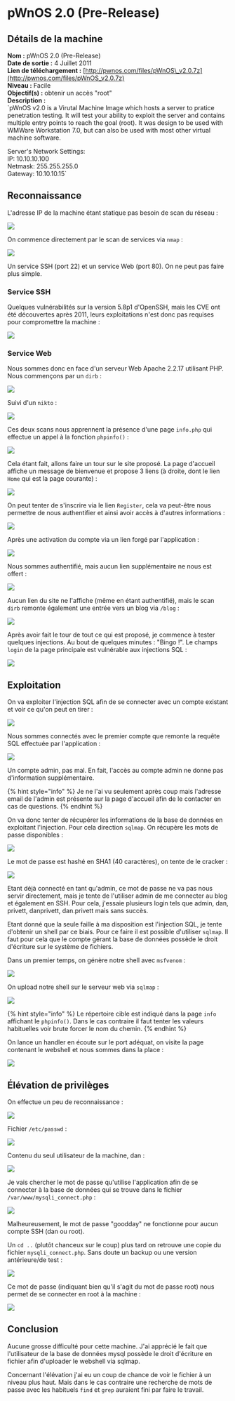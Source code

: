 # pWnOS 2.0 \(Pre-Release\)

## Détails de la machine

**Nom :** pWnOS 2.0 \(Pre-Release\)  
**Date de sortie :** 4 Juillet 2011  
**Lien de téléchargement :** [http://pwnos.com/files/pWnOS\_v2.0.7z](http://pwnos.com/files/pWnOS_v2.0.7z)  
**Niveau :** Facile  
**Objectif\(s\) :** obtenir un accès "root"  
**Description :**  
`pWnOS v2.0 is a Virutal Machine Image which hosts a server to pratice penetration testing. It will test your ability to exploit the server and contains multiple entry points to reach the goal (root). It was design to be used with WMWare Workstation 7.0, but can also be used with most other virtual machine software.  
  
Server's Network Settings:  
IP: 10.10.10.100  
Netmask: 255.255.255.0  
Gateway: 10.10.10.15`

## Reconnaissance

L'adresse IP de la machine étant statique pas besoin de scan du réseau :

![](../../../.gitbook/assets/1800b61673fdffcc34d1c883cbe67ac2.png)

On commence directement par le scan de services via `nmap` :

![](../../../.gitbook/assets/1f6222a8a24ac1fd029c54628f1ff19a.png)

Un service SSH \(port 22\) et un service Web \(port 80\). On ne peut pas faire plus simple.

### Service SSH

Quelques vulnérabilités sur la version 5.8p1 d'OpenSSH, mais les CVE ont été découvertes après 2011, leurs exploitations n'est donc pas requises pour compromettre la machine :

![](../../../.gitbook/assets/b6bfbeaff127198f4893e32a4a37c31c.png)

### Service Web

Nous sommes donc en face d'un serveur Web Apache 2.2.17 utilisant PHP. Nous commençons par un `dirb` :

![](../../../.gitbook/assets/04c759cc0144b6f984a5bbb5abe98459.png)

Suivi d'un `nikto` :

![](../../../.gitbook/assets/3810de0d0b7b42863fefcbce5cf562fc.png)

Ces deux scans nous apprennent la présence d'une page `info.php` qui effectue un appel à la fonction `phpinfo()` :

![](../../../.gitbook/assets/d24253082253f33f3917010130ea0307.png)

Cela étant fait, allons faire un tour sur le site proposé. La page d'accueil affiche un message de bienvenue et propose 3 liens \(à droite, dont le lien `Home` qui est la page courante\) :

![](../../../.gitbook/assets/515a26491044826578325bc04b416d2b.png)

On peut tenter de s'inscrire via le lien `Register`, cela va peut-être nous permettre de nous authentifier et ainsi avoir accès à d'autres informations :

![](../../../.gitbook/assets/68d009db34acbae94c1c68734c263377.png)

Après une activation du compte via un lien forgé par l'application :

![](../../../.gitbook/assets/4c7e10c440221bdfe2c25751a3dc24fd.png)

Nous sommes authentifié, mais aucun lien supplémentaire ne nous est offert :

![](../../../.gitbook/assets/c7ac4885d84e40aee4e3a7bdabeb2ad9.png)

Aucun lien du site ne l'affiche \(même en étant authentifié\), mais le scan `dirb` remonte également une entrée vers un blog via `/blog` :

![](../../../.gitbook/assets/6cea206a447f388f9a5ff33cefaff289.png)

Après avoir fait le tour de tout ce qui est proposé, je commence à tester quelques injections. Au bout de quelques minutes : "Bingo !". Le champs `login` de la page principale est vulnérable aux injections SQL :

![](../../../.gitbook/assets/b32979ed28dd1ab344aaba2b22f6f538.png)

## Exploitation

On va exploiter l'injection SQL afin de se connecter avec un compte existant et voir ce qu'on peut en tirer :

![](../../../.gitbook/assets/6828d78ef241b25bbee0150c2f0bc71e.png)

Nous sommes connectés avec le premier compte que remonte la requête SQL effectuée par l'application :

![](../../../.gitbook/assets/addd90b3eaae79d95996067a8565a534.png)

Un compte admin, pas mal. En fait, l'accès au compte admin ne donne pas d'information supplémentaire.

{% hint style="info" %}
Je ne l'ai vu seulement après coup mais l'adresse email de l'admin est présente sur la page d'accueil afin de le contacter en cas de questions.
{% endhint %}

On va donc tenter de récupérer les informations de la base de données en exploitant l'injection. Pour cela direction `sqlmap`. On récupère les mots de passe disponibles :

![](../../../.gitbook/assets/b77bffe730d7eb785dee822857ee3936.png)

Le mot de passe est hashé en SHA1 \(40 caractères\), on tente de le cracker :

![](../../../.gitbook/assets/cf0627b44f73e69fb881a86621297b43.png)

Etant déjà connecté en tant qu'admin, ce mot de passe ne va pas nous servir directement, mais je tente de l'utiliser admin de me connecter au blog et également en SSH. Pour cela, j'essaie plusieurs login tels que admin, dan, privett, danprivett, dan.privett mais sans succès.

Etant donné que la seule faille à ma disposition est l'injection SQL, je tente d'obtenir un shell par ce biais. Pour ce faire il est possible d'utiliser `sqlmap`. Il faut pour cela que le compte gérant la base de données possède le droit d'écriture sur le système de fichiers.

Dans un premier temps, on génère notre shell avec `msfvenom` :

![](../../../.gitbook/assets/b3cd3eb65947989d0e23a172abf6965c.png)

On upload notre shell sur le serveur web via `sqlmap` :

![](../../../.gitbook/assets/1f46249ab525fe746cbf035db4a80398.png)

{% hint style="info" %}
Le répertoire cible est indiqué dans la page `info` affichant le `phpinfo()`. Dans le cas contraire il faut tenter les valeurs habituelles voir brute forcer le nom du chemin.
{% endhint %}

On lance un handler en écoute sur le port adéquat, on visite la page contenant le webshell et nous sommes dans la place :

![](../../../.gitbook/assets/92bf2ae7c90fa56f8258829a9c21c338.png)

## Élévation de privilèges

On effectue un peu de reconnaissance :

![](../../../.gitbook/assets/06537bbd3b2156df507c637922492e43.png)

Fichier `/etc/passwd` :

![](../../../.gitbook/assets/c30bea8dbe54d09478e258efc8f9547f.png)

Contenu du seul utilisateur de la machine, dan :

![](../../../.gitbook/assets/c6b6b7f82e2bede5f75d82813eae8ca8.png)

Je vais chercher le mot de passe qu'utilise l'application afin de se connecter à la base de données qui se trouve dans le fichier `/var/www/mysqli_connect.php` :

![](../../../.gitbook/assets/bab38a17bbef8c27589c1d6341c3b18e.png)

Malheureusement, le mot de passe "goodday" ne fonctionne pour aucun compte SSH \(dan ou root\). 

Un `cd ..` \(plutôt chanceux sur le coup\) plus tard on retrouve une copie du fichier `mysqli_connect.php`. Sans doute un backup ou une version antérieure/de test :

![](../../../.gitbook/assets/b994308ce0f2cf9ba03168bc4a5635cd.png)

Ce mot de passe \(indiquant bien qu'il s'agit du mot de passe root\) nous permet de se connecter en root à la machine :

![](../../../.gitbook/assets/27214758cc7845b06d85a1b118a564c0.png)

## Conclusion

Aucune grosse difficulté pour cette machine. J'ai apprécié le fait que l'utilisateur de la base de données mysql possède le droit d'écriture en fichier afin d'uploader le webshell via sqlmap.

Concernant l'élévation j'ai eu un coup de chance de voir le fichier à un niveau plus haut. Mais dans le cas contraire une recherche de mots de passe avec les habituels `find` et `grep` auraient fini par faire le travail.

